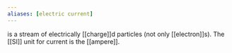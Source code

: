 ```yaml
---
aliases: [electric current]
---
```

is a stream of electrically [[charge]]d particles (not only [[electron]]s). The [[SI]] unit for current is the [[ampere]].
